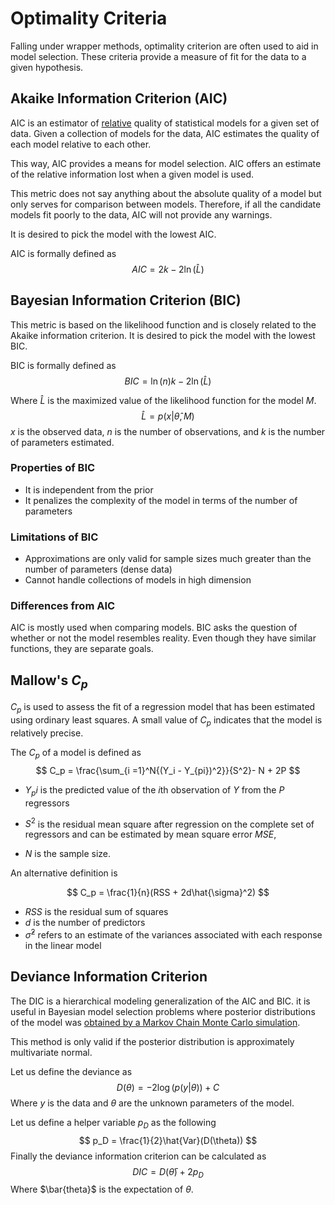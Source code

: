 # Optimality Criteria

Falling under wrapper methods, optimality criterion are often used to aid in model selection. These criteria provide a measure of fit for the data to a given hypothesis. 

## Akaike Information Criterion (AIC)

AIC is an estimator of <u>relative</u> quality of statistical models for a given set of data. Given a collection of models for the data, AIC estimates the quality  of each model relative to each other.

This way, AIC provides a means for model selection. AIC offers an estimate of the relative information lost when a given model is used. 

This metric does not say anything about the absolute quality of a model but only serves for comparison between models. Therefore, if all the candidate models fit poorly to the data, AIC will not provide any warnings.

It is desired to pick the model with the lowest AIC.

AIC is formally defined as
$$
AIC = 2k - 2\ln{(\hat{L})}
$$


## Bayesian Information Criterion (BIC)

This metric is based on the likelihood function and is closely related to the Akaike information criterion. It is desired to pick the model with the lowest BIC. 

BIC is formally defined as
$$
BIC = \ln{(n)}k - 2\ln{(\hat{L})}
$$

Where $\hat{L}$ is the maximized value of the likelihood function for the model $M$.
$$
\hat{L} = p(x | \hat{\theta}, M)
$$
$x$ is the observed data, $n$ is the number of observations, and $k$ is the number of parameters estimated.



### Properties of BIC

- It is independent from the prior
- It penalizes the complexity of the model in terms of the number of parameters

### Limitations of BIC

- Approximations are only valid for sample sizes much greater than the number of parameters (dense data)
- Cannot handle collections of models in high dimension

### Differences from AIC

AIC is mostly used when comparing models. BIC asks the question of whether or not the model resembles reality. Even though they have similar functions, they are separate goals.

## Mallow's $C_p$

$C_p$ is used to assess the fit of a regression model that has been estimated using ordinary least squares. A small value of $C_p$ indicates that the model is relatively precise.

The $C_p$ of a model is defined as
$$
C_p = \frac{\sum_{i =1}^N{(Y_i - Y_{pi})^2}}{S^2}- N + 2P
$$

- $Y_pi$ is the predicted value of the $i$th observation of $Y$ from the $P$ regressors

- $S^2$ is the residual mean square after regression on the complete set of regressors and can be estimated by mean square error $MSE$,

- $N$ is the sample size.

An alternative definition is


$$
C_p = \frac{1}{n}(RSS + 2d\hat{\sigma}^2)
$$

- $RSS$ is the residual sum of squares
- $d$ is the number of predictors
- $\hat{\sigma}^2$ refers to an estimate of the variances associated with each response in the linear model

## Deviance Information Criterion

The DIC is a hierarchical modeling generalization of the AIC and BIC. it is useful in Bayesian model selection problems where posterior distributions of the model was <u>obtained by a Markov Chain Monte Carlo simulation</u>.

This method is only valid if the posterior distribution is approximately multivariate normal.

Let us define the deviance as
$$
D(\theta) = -2\log{(p(y|\theta))} + C
$$
Where $y$ is the data and $\theta$ are the unknown parameters of the model.

Let us define a helper variable $p_D$ as the following
$$
p_D = \frac{1}{2}\hat{Var}(D(\theta))
$$
Finally the deviance information criterion can be calculated as
$$
DIC = D(\bar{\theta}) + 2p_D
$$
Where $\bar{theta}$ is the expectation of $\theta$.

